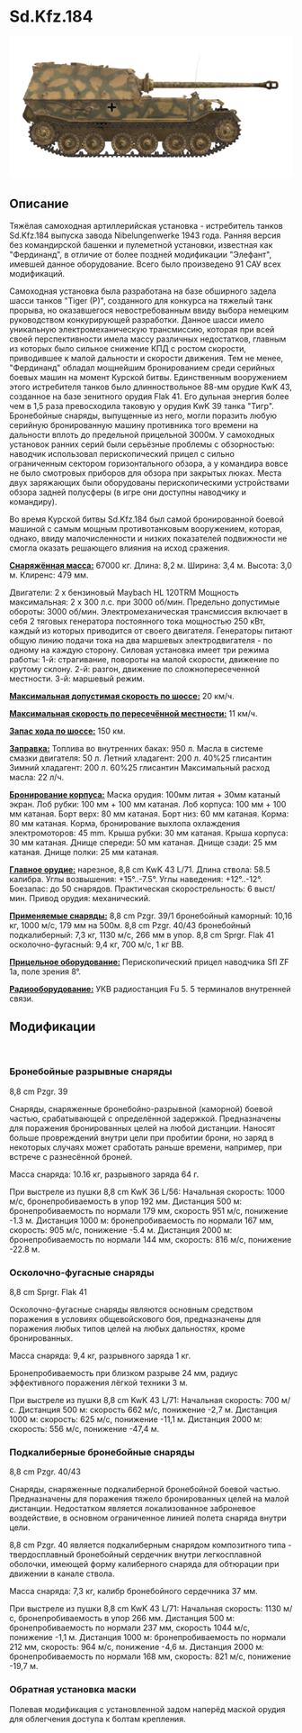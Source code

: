 ﻿# Sd.Kfz.184

![_sdkfz184](../images/_sdkfz184.png)

## Описание

Тяжёлая самоходная артиллерийская установка - истребитель танков Sd.Kfz.184 выпуска завода Nibelungenwerke 1943 года. Ранняя версия без командирской башенки и пулеметной установки, известная как "Фердинанд", в отличие от более поздней модификации "Элефант", имевшей данное оборудование. Всего было произведено 91 САУ всех модификаций.

Самоходная установка была разработана на базе обширного задела шасси танков "Tiger (P)", созданного для конкурса на тяжелый танк прорыва, но оказавшегося невостребованным ввиду выбора немецким руководством конкурирующей разработки. Данное шасси имело уникальную электромеханическую трансмиссию, которая при всей своей перспективности имела массу различных недостатков, главным из которых было сильное снижение КПД с ростом скорости, приводившее к малой дальности и скорости движения. Тем не менее, "Фердинанд" обладал мощнейшим бронированием среди серийных боевых машин на момент Курской битвы. Единственным вооружением этого истребителя танков было длинноствольное 88-мм орудие KwK 43, созданное на базе зенитного орудия Flak 41. Его дульная энергия более чем в 1,5 раза превосходила таковую у орудия KwK 39 танка "Тигр". Бронебойные снаряды, выпущенные из него, могли поразить любую серийную бронированную машину противника того времени на дальности вплоть до предельной прицельной 3000м. У самоходных  установок ранних серий были серьёзные проблемы с обзорностью: наводчик использовал перископический прицел с сильно ограниченным сектором горизонтального обзора, а у командира вовсе не было смотровых приборов для обзора при закрытых люках.  Места двух заряжающих были оборудованы перископическими устройствами обзора задней полусферы (в игре они доступны наводчику и командиру).

Во время Курской битвы Sd.Kfz.184 был самой бронированной боевой машиной с самым мощным противотанковым вооружением, которая, однако, ввиду малочисленности и низких показателей подвижности не смогла оказать решающего влияния на исход сражения.

<b><u>Снаряжённая масса:</u></b> 67000 кг.
Длина: 8,2 м.
Ширина: 3,4 м.
Высота: 3,0 м.
Клиренс: 479 мм.

Двигатели: 2 x бензиновый Maybach HL 120TRM
Мощность максимальная: 2 x 300 л.с. при 3000 об/мин.
Предельно допустимые обороты: 3000 об/мин.
Электромеханическая трансмиссия включает в себя 2 тяговых генератора постоянного тока мощностью 250 кВт, каждый из которых приводится от своего двигателя. Генераторы питают общую линию подачи тока на два маршевых электродвигателя - по одному на каждую сторону.
Силовая установка имеет три режима работы:
1-й: страгивание, повороты на малой скорости, движение по крутому склону.
2-й: разгон, движение по сложнопересеченной местности.
3-й: маршевый режим.

<b><u>Максимальная допустимая скорость по шоссе:</u></b> 20 км/ч.

<b><u>Максимальная скорость по пересечённой местности:</u></b> 11 км/ч.

<b><u>Запас хода по шоссе:</u></b> 150 км.

<b><u>Заправка:</u></b>
Топлива во внутренних баках: 950 л.
Масла в системе смазки двигателя: 50 л.
Летний хладагент: 200 л. 40%25 глисантин
Зимний хладагент: 200 л. 60%25 глисантин
Максимальный расход масла: 22 л/ч.

<b><u>Бронирование корпуса:</u></b>
Маска орудия: 100мм литая + 30мм катаный экран.
Лоб рубки: 100 мм + 100 мм катаная.
Лоб корпуса: 100 мм + 100 мм катаная.
Борт верх: 80 мм катаная.
Борт низ: 60 мм катаная.
Корма: 80 мм катаная.
Корма, бронирование выхлопа охлаждения электромоторов: 45 mm.
Крыша рубки: 30 мм катаная.
Крыша корпуса: 30 мм катаная.
Днище спереди: 50 мм катаная.
Днище сзади: 25 мм катаная.
Днище полки: 25 мм катаная.

<b><u>Главное орудие:</u></b> нарезное, 8,8 cm KwK 43 L/71.
Длина ствола: 58.5 калибра.
Углы возвышения: +15°..-7.5°.
Углы наведения: +12°..-12°.
Боезапас: до 50 снарядов.
Практическая скорострельность: 6 выст/мин.
Привод орудия: механический.

<b><u>Применяемые снаряды:</u></b>
8,8 cm Pzgr. 39/1 бронебойный каморный: 10,16 кг, 1000 м/с, 179 мм на 500м.
8,8 cm Pzgr. 40/43 бронебойный подкалиберный: 7,3 кг, 1130 м/с, 266 мм в упор.
8,8 cm Sprgr. Flak 41 осколочно-фугасный: 9,4 кг, 700 м/с, 1 кг ВВ.

<b><u>Прицельное оборудование:</u></b>
Перископический прицел наводчика Sfl ZF 1a, поле зрения 8°.

<b><u>Радиооборудование:</u></b>
УКВ радиостанция Fu 5.
5 терминалов внутренней связи.

## Модификации
﻿

### Бронебойные разрывные снаряды

8,8 cm Pzgr. 39

Снаряды, снаряженные бронебойно-разрывной (каморной) боевой частью, срабатывающей с определённой задержкой. Предназначены для поражения бронированных целей на любой дистанции. Наносят больше провреждений внутри цели при пробитии брони, но заряд в некоторых случаях может сработать раньше времени, например, при встрече с разнесённой броней.

Масса снаряда: 10.16 кг, разрывного заряда 64 г.

При выстреле из пушки 8,8 cm KwK 36 L/56:
Начальная скорость: 1000 м/с, бронепробиваемость в упор 192 мм.
Дистанция 500 м: бронепробиваемость по нормали 179 мм, скорость 951 м/с, понижение -1.3 м.
Дистанция 1000 м: бронепробиваемость по нормали 167 мм, скорость: 905 м/с, понижение -5.4 м.
Дистанция 2000 м: бронепробиваемость по нормали 144 мм, скорость: 816 м/с, понижение -22.8 м.﻿

### Осколочно-фугасные снаряды

8,8 cm Sprgr. Flak 41

Осколочно-фугасные снаряды являются основным средством поражения в условиях общевойскового боя, предназначены для поражения любых типов целей на любых дальностях, кроме бронированных.

Масса снаряда: 9,4 кг, разрывного заряда 1 кг.

Бронепробиваемость при близком разрыве 24 мм, радиус эффективного поражения лёгкой техники 3 м.

При выстреле из пушки 8,8 cm KwK 43 L/71:
Начальная скорость: 700 м/с.
Дистанция 500 м: скорость 662 м/с, понижение -2,7 м.
Дистанция 1000 м: скорость: 625 м/с, понижение -11,1 м.
Дистанция 2000 м: скорость: 556 м/с, понижение -47,4 м.﻿

### Подкалиберные бронебойные снаряды

8,8 cm Pzgr. 40/43

Снаряды, снаряженные подкалиберной бронебойной боевой частью. Предназначены для поражения тяжело бронированных целей на малой дистанции. Недостатком является локализованное заброневое воздействие, в основном ограниченное линией полета снаряда внутри цели.

8,8 cm Pzgr. 40 является подкалиберным снарядом композитного типа - твердосплавный бронебойный сердечник внутри легкосплавной оболочки, имеющей форму калиберного снаряда для обтюрации при движении в канале ствола.

Масса снаряда: 7,3 кг, калибр бронебойного сердечника 37 мм.

При выстреле из пушки 8,8 cm KwK 43 L/71:
Начальная скорость: 1130 м/с, бронепробиваемость в упор 266 мм.
Дистанция 500 м: бронепробиваемость по нормали 237 мм, скорость 1044 м/с, понижение -1,1 м.
Дистанция 1000 м: бронепробиваемость по нормали 212 мм, скорость: 964 м/с, понижение -4,6 м.
Дистанция 2000 м: бронепробиваемость по нормали 168 мм, скорость: 821 м/с, понижение -19,7 м.﻿

### Обратная установка маски

Полевая модификация с установленной задом наперёд маской орудия для облегчения доступа к болтам крепления.
